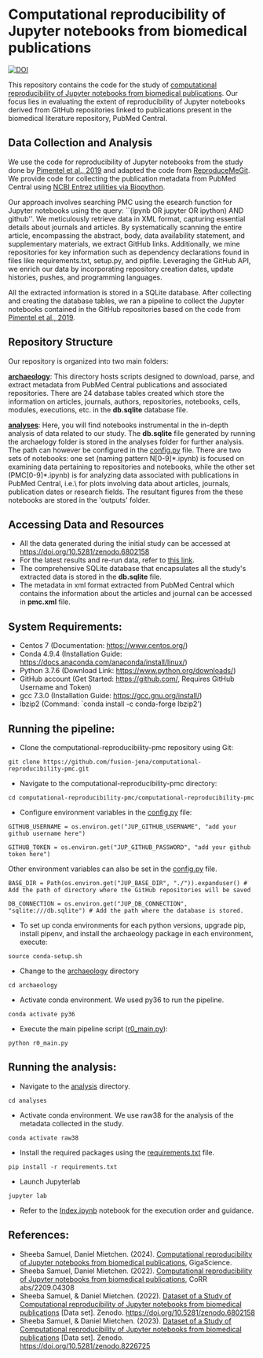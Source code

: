 # Computational reproducibility of Jupyter notebooks from biomedical publications
[![DOI](https://zenodo.org/badge/478930754.svg)](https://doi.org/10.5281/zenodo.14203554)

This repository contains the code for the study of [computational reproducibility of Jupyter notebooks from biomedical publications](https://doi.org/10.1093/gigascience/giad113). Our focus lies in evaluating the extent of reproducibility of Jupyter notebooks derived from GitHub repositories linked to publications present in the biomedical literature repository, PubMed Central.

## Data Collection and Analysis
We use the code for reproducibility of Jupyter notebooks from the study done by [Pimentel et al., 2019](https://zenodo.org/record/2592524) and adapted the code from [ReproduceMeGit](https://github.com/fusion-jena/ReproduceMeGit).
We provide code for collecting the publication metadata from PubMed Central using [NCBI Entrez utilities via Biopython](https://biopython.org/docs/1.76/api/Bio.Entrez.html).

Our approach involves searching PMC using the esearch function for Jupyter notebooks using the query: ``(ipynb OR jupyter OR ipython) AND github''. We meticulously retrieve data in XML format, capturing essential details about journals and articles. By systematically scanning the entire article, encompassing the abstract, body, data availability statement, and supplementary materials, we extract GitHub links. Additionally, we mine repositories for key information such as dependency declarations found in files like requirements.txt, setup.py, and pipfile. Leveraging the GitHub API, we enrich our data by incorporating repository creation dates, update histories, pushes, and programming languages.

All the extracted information is stored in a SQLite database. After collecting and creating the database tables, we ran a pipeline to collect the Jupyter notebooks contained in the GitHub repositories based on the code from [Pimentel et al., 2019](https://zenodo.org/record/2592524).

## Repository Structure
Our repository is organized into two main folders:

**[archaeology](./computational-reproducibility-pmc/archaeology)**: This directory hosts scripts designed to download, parse, and extract metadata from PubMed Central publications and associated repositories. There are 24 database tables created which store the information on articles, journals, authors, repositories, notebooks, cells, modules, executions, etc. in the **db.sqlite** database file.

**[analyses](./computational-reproducibility-pmc/analyses)**: Here, you will find notebooks instrumental in the in-depth analysis of data related to our study. The **db.sqlite** file generated by running the archaelogy folder is stored in the analyses folder for further analysis. The path can however be configured in the [config.py](./computational-reproducibility-pmc/archaeology/config.py) file.
There are two sets of notebooks: one set (naming pattern N[0-9]\*.ipynb) is focused on examining data pertaining to repositories and notebooks, while the other set (PMC[0-9]\*.ipynb) is for analyzing data associated with publications in PubMed Central, i.e.\ for plots involving data about articles, journals, publication dates or research fields. The resultant figures from the these notebooks are stored in the 'outputs' folder.

## Accessing Data and Resources
* All the data generated during the initial study can be accessed at https://doi.org/10.5281/zenodo.6802158
* For the latest results and re-run data, refer to [this link](https://doi.org/10.5281/zenodo.8226725).
* The comprehensive SQLite database that encapsulates all the study's extracted data is stored in the **db.sqlite** file.
* The metadata in xml format extracted from PubMed Central which contains the information about the articles and journal can be accessed in **pmc.xml** file.

## System Requirements:
* Centos 7 (Documentation: https://www.centos.org/)
* Conda 4.9.4 (Installation Guide: https://docs.anaconda.com/anaconda/install/linux/)
* Python 3.7.6 (Download Link: https://www.python.org/downloads/)
* GitHub account (Get Started: https://github.com/, Requires GitHub Username and Token)
* gcc 7.3.0 (Installation Guide: https://gcc.gnu.org/install/)
* lbzip2  (Command: `conda install -c conda-forge lbzip2')

## Running the pipeline:
* Clone the computational-reproducibility-pmc repository using Git:
```
git clone https://github.com/fusion-jena/computational-reproducibility-pmc.git
```

* Navigate to the computational-reproducibility-pmc directory:
```
cd computational-reproducibility-pmc/computational-reproducibility-pmc
```

* Configure environment variables in the [config.py](./computational-reproducibility-pmc/archaeology/config.py) file:
```
GITHUB_USERNAME = os.environ.get("JUP_GITHUB_USERNAME", "add your github username here")

GITHUB_TOKEN = os.environ.get("JUP_GITHUB_PASSWORD", "add your github token here")
```

Other environment variables can also be set in the [config.py](./computational-reproducibility-pmc/archaeology/config.py) file.
```
BASE_DIR = Path(os.environ.get("JUP_BASE_DIR", "./")).expanduser() # Add the path of directory where the GitHub repositories will be saved

DB_CONNECTION = os.environ.get("JUP_DB_CONNECTION", "sqlite:///db.sqlite") # Add the path where the database is stored.
```

* To set up conda environments for each python versions, upgrade pip, install pipenv, and install the archaeology package in each environment, execute:

```
source conda-setup.sh
```

* Change to the [archaeology](./computational-reproducibility-pmc/archaeology) directory
```
cd archaeology
```

* Activate conda environment. We used py36 to run the pipeline.

```
conda activate py36
```

* Execute the main pipeline script ([r0_main.py](./computational-reproducibility-pmc/archaeology/r0_main.py)):
```
python r0_main.py
```


## Running the analysis:
* Navigate to the [analysis](./computational-reproducibility-pmc/analyses/) directory.

```
cd analyses
```

* Activate conda environment. We use raw38 for the analysis of the metadata collected in the study.

```
conda activate raw38
```

* Install the required packages using the [requirements.txt](./computational-reproducibility-pmc/analyses/requirements.txt) file.
```
pip install -r requirements.txt
```

* Launch Jupyterlab
```
jupyter lab
```

* Refer to the [Index.ipynb](./computational-reproducibility-pmc/analyses/Index.ipynb) notebook for the execution order and guidance.

## References:
* Sheeba Samuel, Daniel Mietchen. (2024). [Computational reproducibility of Jupyter notebooks from biomedical publications](https://doi.org/10.1093/gigascience/giad113), GigaScience.
* Sheeba Samuel, Daniel Mietchen. (2022). [Computational reproducibility of Jupyter notebooks from biomedical publications](https://arxiv.org/pdf/2209.04308.pdf), CoRR abs/2209.04308
* Sheeba Samuel, & Daniel Mietchen. (2022). [Dataset of a Study of Computational reproducibility of Jupyter notebooks from biomedical publications](https://doi.org/10.5281/zenodo.6802158) [Data set]. Zenodo. https://doi.org/10.5281/zenodo.6802158
* Sheeba Samuel, & Daniel Mietchen. (2023). [Dataset of a Study of Computational reproducibility of Jupyter notebooks from biomedical publications](https://doi.org/10.5281/zenodo.8226725) [Data set]. Zenodo. https://doi.org/10.5281/zenodo.8226725

